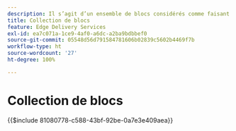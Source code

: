 ```yaml
---
description: Il s’agit d’un ensemble de blocs considérés comme faisant partie du produit AEM et qui sont recommandés en tant que plans directeurs pour les blocs de votre projet.
title: Collection de blocs
feature: Edge Delivery Services
exl-id: ea7c071a-1ce9-4af0-a6dc-a2ba9bdbbef0
source-git-commit: 05548d56d791584781606b02839c5602b4469f7b
workflow-type: ht
source-wordcount: '27'
ht-degree: 100%

---
```


# Collection de blocs

{{$include 81080778-c588-43bf-92be-0a7e3e409aea}}
